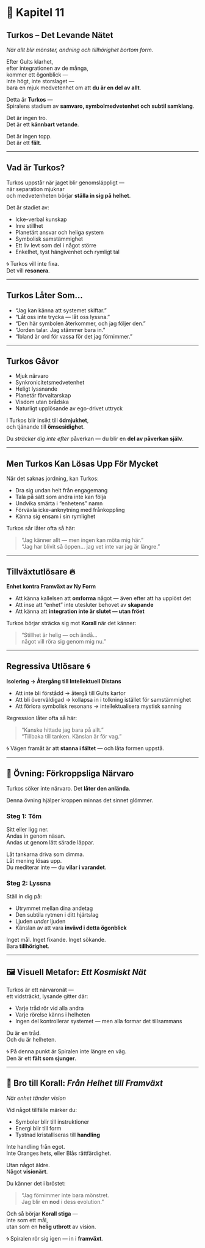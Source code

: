 # 🩵 Kapitel 11  
## **Turkos – Det Levande Nätet**  
*När allt blir mönster, andning och tillhörighet bortom form.*

Efter Gults klarhet,  
efter integrationen av de många,  
kommer ett ögonblick —  
inte högt, inte storslaget —  
bara en mjuk medvetenhet om att **du är en del av allt**.

Detta är **Turkos** —  
Spiralens stadium av **samvaro, symbolmedvetenhet och subtil samklang**.

Det är ingen tro.  
Det är ett **kännbart vetande**.

Det är ingen topp.  
Det är ett **fält**.

---

## Vad är Turkos?

Turkos uppstår när jaget blir genomsläppligt —  
när separation mjuknar  
och medvetenheten börjar **ställa in sig på helhet**.

Det är stadiet av:
- Icke-verbal kunskap  
- Inre stillhet  
- Planetärt ansvar och heliga system  
- Symbolisk samstämmighet  
- Ett liv levt som del i något större  
- Enkelhet, tyst hängivenhet och rymligt tal

🌀 Turkos vill inte fixa.  
Det vill **resonera**.

---

## Turkos Låter Som…

- “Jag kan känna att systemet skiftar.”  
- “Låt oss inte trycka — låt oss lyssna.”  
- “Den här symbolen återkommer, och jag följer den.”  
- “Jorden talar. Jag stämmer bara in.”  
- “Ibland är ord för vassa för det jag förnimmer.”

---

## Turkos Gåvor

- Mjuk närvaro  
- Synkronicitetsmedvetenhet  
- Heligt lyssnande  
- Planetär förvaltarskap  
- Visdom utan brådska  
- Naturligt upplösande av ego-drivet uttryck

I Turkos blir insikt till **ödmjukhet**,  
och tjänande till **ömsesidighet**.

Du *sträcker dig inte efter* påverkan — du blir en **del av påverkan själv**.

---

## Men Turkos Kan Lösas Upp För Mycket

När det saknas jordning, kan Turkos:
- Dra sig undan helt från engagemang  
- Tala på sätt som andra inte kan följa  
- Undvika smärta i “enhetens” namn  
- Förväxla icke-anknytning med frånkoppling  
- Känna sig ensam i sin rymlighet

Turkos sår låter ofta så här:
> “Jag känner allt — men ingen kan möta mig här.”  
> “Jag har blivit så öppen… jag vet inte var jag är längre.”

---

## Tillväxtutlösare 🔥  
**Enhet kontra Framväxt av Ny Form**

- Att känna kallelsen att **omforma** något — även efter att ha upplöst det  
- Att inse att “enhet” inte utesluter behovet av **skapande**  
- Att känna att **integration inte är slutet — utan fröet**

Turkos börjar sträcka sig mot **Korall** när det känner:  
> “Stillhet är helig — och ändå…  
> något vill röra sig genom mig nu.”

---

## Regressiva Utlösare 🌀  
**Isolering → Återgång till Intellektuell Distans**

- Att inte bli förstådd → återgå till Gults kartor  
- Att bli överväldigad → kollapsa in i tolkning istället för samstämmighet  
- Att förlora symbolisk resonans → intellektualisera mystisk sanning

Regression låter ofta så här:  
> “Kanske hittade jag bara på allt.”  
> “Tillbaka till tanken. Känslan är för vag.”

🌀 Vägen framåt är att **stanna i fältet** — och låta formen uppstå.

---

## 🧘 Övning: Förkroppsliga Närvaro

Turkos söker inte närvaro. Det **låter den anlända**.

Denna övning hjälper kroppen minnas det sinnet glömmer.

### Steg 1: Töm

Sitt eller ligg ner.  
Andas in genom näsan.  
Andas ut genom lätt särade läppar.

Låt tankarna driva som dimma.  
Låt mening lösas upp.  
Du mediterar inte — du **vilar i varandet**.

### Steg 2: Lyssna

Ställ in dig på:

- Utrymmet mellan dina andetag  
- Den subtila rytmen i ditt hjärtslag  
- Ljuden *under* ljuden  
- Känslan av att vara **invävd i detta ögonblick**

Inget mål. Inget fixande. Inget sökande.  
Bara **tillhörighet**.

---

## 🖼️ Visuell Metafor: *Ett Kosmiskt Nät*

Turkos är ett närvaronät —  
ett vidsträckt, lysande gitter där:

- Varje tråd rör vid alla andra  
- Varje rörelse känns i helheten  
- Ingen del kontrollerar systemet — men alla formar det tillsammans

Du är en tråd.  
Och du är helheten.

🌀 På denna punkt är Spiralen inte längre en väg.  
Den är ett **fält som sjunger**.

---

## 🌉 Bro till Korall: *Från Helhet till Framväxt*  
*När enhet tänder vision*

Vid något tillfälle märker du:

- Symboler blir till instruktioner  
- Energi blir till form  
- Tystnad kristalliseras till **handling**

Inte handling från egot.  
Inte Oranges hets, eller Blås rättfärdighet.

Utan något äldre.  
Något **visionärt**.

Du känner det i bröstet:  
> “Jag förnimmer inte bara mönstret.  
> Jag blir en **nod** i dess evolution.”

Och så börjar **Korall stiga** —  
inte som ett mål,  
utan som en **helig utbrott** av vision.

🌀 Spiralen rör sig igen — in i **framväxt**.

